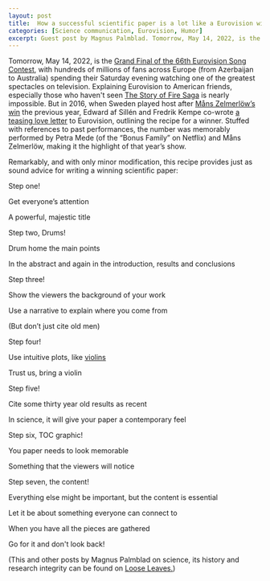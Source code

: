 ```yaml
---
layout: post
title:  How a successful scientific paper is a lot like a Eurovision winner
categories: [Science communication, Eurovision, Humor]
excerpt: Guest post by Magnus Palmblad. Tomorrow, May 14, 2022, is the Grand Final of the 66th Eurovision Song Contest, with hundreds of millions of fans across Europe (from Azerbaijan to Australia) spending their Saturday evening watching one of the greatest spectacles on television. 
---
```


Tomorrow, May 14, 2022, is the [Grand Final of the 66th Eurovision Song Contest](https://www.youtube.com/watch?v=VhyLh5sGRRI&list=PLmWYEDTNOGUJDg0GIJ4DH9Fz4aijqEKMM&index=5), with hundreds of millions of fans across Europe (from Azerbaijan to Australia) spending their Saturday evening watching one of the greatest spectacles on television. Explaining Eurovision to American friends, especially those who haven't seen [The Story of Fire Saga](https://www.imdb.com/title/tt8580274/) is nearly impossible. But in 2016, when Sweden played host after [Måns Zelmerlöw’s win](https://www.youtube.com/watch?v=Tefuv5H0Hok) the previous year, Edward af Sillén and Fredrik Kempe co-wrote [a teasing love letter](https://www.youtube.com/watch?v=Cv6tgnx6jTQ) to Eurovision, outlining the recipe for a winner. Stuffed with references to past performances, the number was memorably performed by Petra Mede (of the “Bonus Family” on Netflix) and Måns Zelmerlöw, making it the highlight of that year’s show.

Remarkably, and with only minor modification, this recipe provides just as sound advice for writing a winning scientific paper:

Step one! 

Get everyone’s attention

A powerful, majestic title

Step two, Drums!

Drum home the main points

In the abstract and again in the introduction, results and conclusions

Step three!

Show the viewers the background of your work

Use a narrative to explain where you come from

(But don’t just cite old men)

Step four!

Use intuitive plots, like [violins](https://en.wikipedia.org/wiki/Violin_plot)

Trust us, bring a violin

Step five!

Cite some thirty year old results as recent

In science, it will give your paper a contemporary feel

Step six, TOC graphic!

You paper needs to look memorable

Something that the viewers will notice

Step seven, the content!

Everything else might be important, but the content is essential

Let it be about something everyone can connect to

When you have all the pieces are gathered

Go for it and don't look back!


(This and other posts by Magnus Palmblad on science, its history and research integrity can be found on [Loose Leaves.](https://magnuspalmblad.github.io/Eurovision/))
 
&nbsp;
&nbsp;
&nbsp;